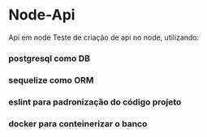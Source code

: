 # Node-Api
Api em node
Teste de criação de api no node, utilizando:
  ### postgresql como DB
  ### sequelize como ORM
  ### eslint para padronização do código projeto
  ### docker para conteinerizar o banco
